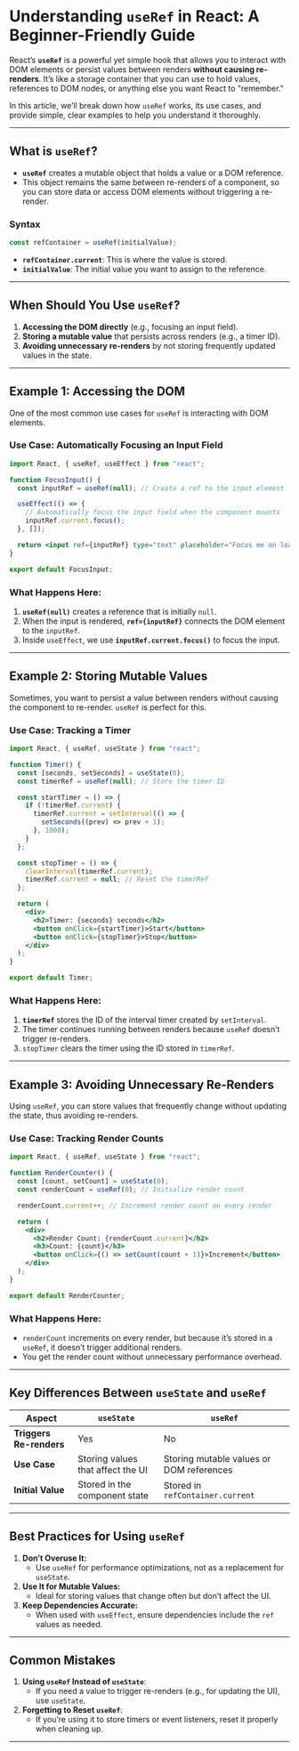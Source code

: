 # **Understanding `useRef` in React: A Beginner-Friendly Guide**

React’s **`useRef`** is a powerful yet simple hook that allows you to interact with DOM elements or persist values between renders **without causing re-renders**. It’s like a storage container that you can use to hold values, references to DOM nodes, or anything else you want React to "remember."

In this article, we’ll break down how `useRef` works, its use cases, and provide simple, clear examples to help you understand it thoroughly.

---

## **What is `useRef`?**

- **`useRef`** creates a mutable object that holds a value or a DOM reference.
- This object remains the same between re-renders of a component, so you can store data or access DOM elements without triggering a re-render.

### **Syntax**
```jsx
const refContainer = useRef(initialValue);
```

- **`refContainer.current`**: This is where the value is stored.
- **`initialValue`**: The initial value you want to assign to the reference.

---

## **When Should You Use `useRef`?**

1. **Accessing the DOM directly** (e.g., focusing an input field).
2. **Storing a mutable value** that persists across renders (e.g., a timer ID).
3. **Avoiding unnecessary re-renders** by not storing frequently updated values in the state.

---

## **Example 1: Accessing the DOM**

One of the most common use cases for `useRef` is interacting with DOM elements.

### **Use Case: Automatically Focusing an Input Field**

```jsx
import React, { useRef, useEffect } from "react";

function FocusInput() {
  const inputRef = useRef(null); // Create a ref to the input element

  useEffect(() => {
    // Automatically focus the input field when the component mounts
    inputRef.current.focus();
  }, []);

  return <input ref={inputRef} type="text" placeholder="Focus me on load!" />;
}

export default FocusInput;
```

### **What Happens Here:**
1. **`useRef(null)`** creates a reference that is initially `null`.
2. When the input is rendered, **`ref={inputRef}`** connects the DOM element to the `inputRef`.
3. Inside `useEffect`, we use **`inputRef.current.focus()`** to focus the input.

---

## **Example 2: Storing Mutable Values**

Sometimes, you want to persist a value between renders without causing the component to re-render. `useRef` is perfect for this.

### **Use Case: Tracking a Timer**

```jsx
import React, { useRef, useState } from "react";

function Timer() {
  const [seconds, setSeconds] = useState(0);
  const timerRef = useRef(null); // Store the timer ID

  const startTimer = () => {
    if (!timerRef.current) {
      timerRef.current = setInterval(() => {
        setSeconds((prev) => prev + 1);
      }, 1000);
    }
  };

  const stopTimer = () => {
    clearInterval(timerRef.current);
    timerRef.current = null; // Reset the timerRef
  };

  return (
    <div>
      <h2>Timer: {seconds} seconds</h2>
      <button onClick={startTimer}>Start</button>
      <button onClick={stopTimer}>Stop</button>
    </div>
  );
}

export default Timer;
```

### **What Happens Here:**
1. **`timerRef`** stores the ID of the interval timer created by `setInterval`.
2. The timer continues running between renders because `useRef` doesn’t trigger re-renders.
3. `stopTimer` clears the timer using the ID stored in `timerRef`.

---

## **Example 3: Avoiding Unnecessary Re-Renders**

Using `useRef`, you can store values that frequently change without updating the state, thus avoiding re-renders.

### **Use Case: Tracking Render Counts**

```jsx
import React, { useRef, useState } from "react";

function RenderCounter() {
  const [count, setCount] = useState(0);
  const renderCount = useRef(0); // Initialize render count

  renderCount.current++; // Increment render count on every render

  return (
    <div>
      <h2>Render Count: {renderCount.current}</h2>
      <h3>Count: {count}</h3>
      <button onClick={() => setCount(count + 1)}>Increment</button>
    </div>
  );
}

export default RenderCounter;
```

### **What Happens Here:**
- `renderCount` increments on every render, but because it’s stored in a `useRef`, it doesn’t trigger additional renders.
- You get the render count without unnecessary performance overhead.

---

## **Key Differences Between `useState` and `useRef`**

| **Aspect**                     | **`useState`**                          | **`useRef`**                            |
|--------------------------------|-----------------------------------------|-----------------------------------------|
| **Triggers Re-renders**        | Yes                                     | No                                      |
| **Use Case**                   | Storing values that affect the UI       | Storing mutable values or DOM references |
| **Initial Value**              | Stored in the component state           | Stored in `refContainer.current`        |

---

## **Best Practices for Using `useRef`**

1. **Don’t Overuse It:**
   - Use `useRef` for performance optimizations, not as a replacement for `useState`.
2. **Use It for Mutable Values:**
   - Ideal for storing values that change often but don’t affect the UI.
3. **Keep Dependencies Accurate:**
   - When used with `useEffect`, ensure dependencies include the `ref` values as needed.

---

## **Common Mistakes**

1. **Using `useRef` Instead of `useState`**:
   - If you need a value to trigger re-renders (e.g., for updating the UI), use `useState`.
2. **Forgetting to Reset `useRef`**:
   - If you’re using it to store timers or event listeners, reset it properly when cleaning up.

---
